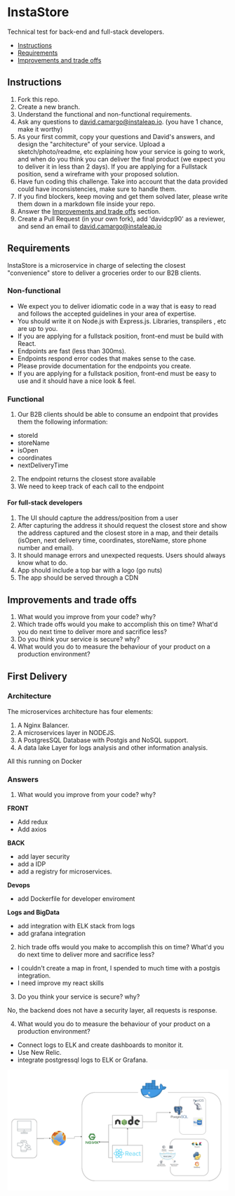 # InstaStore
Technical test for back-end and full-stack developers.
 - [Instructions](#instructions)
 - [Requirements](#requirements)
 - [Improvements and trade offs](#improvements-and-trade-offs)
 
## Instructions
 1. Fork this repo.
 2. Create a new branch.
 3. Understand the functional and non-functional requirements.
 4. Ask any questions to david.camargo@instaleap.io. (you have 1 chance, make it worthy)
 4. As your first commit, copy your questions and David's answers, and design the "architecture" of your service. Upload a
    sketch/photo/readme, etc explaining how your service is going to work, and when do you think you can deliver
    the final product (we expect you to deliver it in less than 2 days). If you are applying for a Fullstack position, send a wireframe with your proposed solution.
 5. Have fun coding this challenge. Take into account that the data provided could have inconsistencies, make sure to handle them.
 6. If you find blockers, keep moving and get them solved later, please write them down in a markdown file inside your repo.
 7. Answer the [Improvements and trade offs](#improvements-and-trade-offs) section.
 7. Create a Pull Request (in your own fork), add 'davidcp90' as a reviewer, and send an email to david.camargo@instaleap.io

## Requirements
InstaStore is a microservice in charge of selecting the closest "convenience" store to deliver a groceries order to our B2B clients.

### Non-functional
- We expect you to deliver idiomatic code in a way that is easy to read and follows the accepted guidelines in your area of expertise.
- You should write it on Node.js with Express.js. Libraries, transpilers , etc are up to you.
- If you are applying for a fullstack position, front-end must be build with React.
- Endpoints are fast (less than 300ms).
- Endpoints respond error codes that makes sense to the case.
- Please provide documentation for the endpoints you create.
- If you are applying for a fullstack position, front-end must be easy to use and it should have a nice look & feel.

### Functional
1. Our B2B clients should be able to consume an endpoint that provides them the following information:
  - storeId
  - storeName
  - isOpen
  - coordinates
  - nextDeliveryTime
2. The endpoint returns the closest store available
3. We need to keep track of each call to the endpoint
#### For full-stack developers
1. The UI should capture the address/position from a user
2. After capturing the address it should request the closest store and show the address captured and the closest store in a map, and their details (isOpen, next delivery time, coordinates, storeName, store phone number and email).
3. It should manage errors and unexpected requests. Users should always know what to do.
4. App should include a top bar with a logo (go nuts)
5. The app should be served through a CDN
## Improvements and trade offs
1. What would you improve from your code? why?
2. Which trade offs would you make to accomplish this on time? What'd you do next time to deliver more and sacrifice less?
3. Do you think your service is secure? why?
4. What would you do to measure the behaviour of your product on a production environment?
   
## First Delivery

### Architecture
The microservices architecture has four elements:

1. A Nginx Balancer.
2. A microservices layer in NODEJS.
3. A PostgresSQL Database with Postgis and NoSQL support.
4. A data lake Layer for logs analysis and other information analysis. 

All this running on Docker 

### Answers
1. What would you improve from your code? why?
 
**FRONT**
- Add redux
- Add axios

**BACK**
- add layer security
- add a IDP
- add a registry for microservices.

**Devops**
- add Dockerfile for developer enviroment

**Logs and BigData**
- add integration with ELK stack from logs 
- add grafana integration
  

2. hich trade offs would you make to accomplish this on time? What'd you do next time to deliver more and sacrifice less?

- I couldn't create a map in front, I spended to much time with a postgis integration.
- I need improve my react skills 

3.  Do you think your service is secure? why?

No, the backend does not have a security layer, all requests is response.

4. What would you do to measure the behaviour of your product on a production environment?

- Connect logs to ELK and create dashboards to monitor it.
- Use New Relic.
- integrate postgressql logs to ELK or Grafana.
   

![Architecture](Arquitectura.png)
